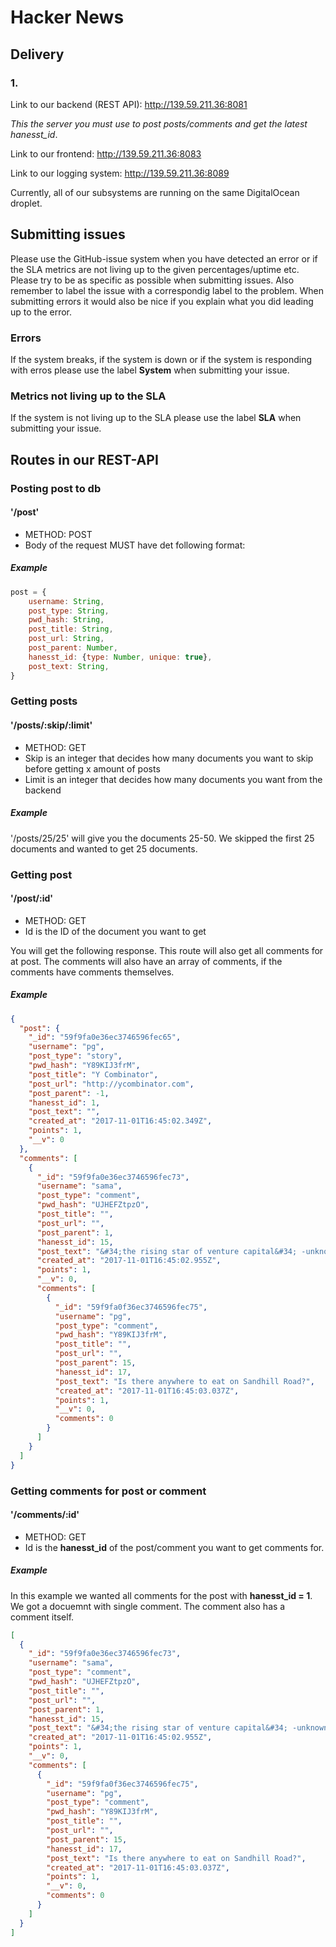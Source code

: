 # Hacker News
## Delivery
### 1.

Link to our backend (REST API):
http://139.59.211.36:8081

*This the server you must use to post posts/comments and get the latest hanesst_id*.

Link to our frontend:
http://139.59.211.36:8083

Link to our logging system:
http://139.59.211.36:8089

Currently, all of our subsystems are running on the same DigitalOcean droplet.

## Submitting issues

Please use the GitHub-issue system when you have detected an error or if the SLA metrics are not living up to the given percentages/uptime etc.
Please try to be as specific as possible when submitting issues. Also remember to label the issue with a correspondig label to the problem. When submitting errors it would also be nice if you explain what you did leading up to the error.

### Errors
If the system breaks, if the system is down or if the system is responding with erros please use the label **System** when submitting your issue.

### Metrics not living up to the SLA
If the system is not living up to the SLA please use the label **SLA** when submitting your issue.

## Routes in our REST-API

### Posting post to db
#### '/post'
- METHOD: POST
- Body of the request MUST have det following format:

##### Example
```js
post = {
    username: String,
    post_type: String,
    pwd_hash: String, 
    post_title: String,
    post_url: String,
    post_parent: Number,
    hanesst_id: {type: Number, unique: true},
    post_text: String,
}
```

### Getting posts
#### '/posts/:skip/:limit'
- METHOD: GET
- Skip is an integer that decides how many documents you want to skip before getting x amount of posts
- Limit is an integer that decides how many documents you want from the backend
##### Example
'/posts/25/25' will give you the documents 25-50. We skipped the first 25 documents and wanted to get 25 documents.

### Getting post
#### '/post/:id'
- METHOD: GET
- Id is the ID of the document you want to get

You will get the following response. This route will also get all comments for at post. The comments will also have an array of comments, if the comments have comments themselves. 
##### Example
```json
{
  "post": {
    "_id": "59f9fa0e36ec3746596fec65",
    "username": "pg",
    "post_type": "story",
    "pwd_hash": "Y89KIJ3frM",
    "post_title": "Y Combinator",
    "post_url": "http://ycombinator.com",
    "post_parent": -1,
    "hanesst_id": 1,
    "post_text": "",
    "created_at": "2017-11-01T16:45:02.349Z",
    "points": 1,
    "__v": 0
  },
  "comments": [
    {
      "_id": "59f9fa0e36ec3746596fec73",
      "username": "sama",
      "post_type": "comment",
      "pwd_hash": "UJHEFZtpzO",
      "post_title": "",
      "post_url": "",
      "post_parent": 1,
      "hanesst_id": 15,
      "post_text": "&#34;the rising star of venture capital&#34; -unknown VC eating lunch on SHR",
      "created_at": "2017-11-01T16:45:02.955Z",
      "points": 1,
      "__v": 0,
      "comments": [
        {
          "_id": "59f9fa0f36ec3746596fec75",
          "username": "pg",
          "post_type": "comment",
          "pwd_hash": "Y89KIJ3frM",
          "post_title": "",
          "post_url": "",
          "post_parent": 15,
          "hanesst_id": 17,
          "post_text": "Is there anywhere to eat on Sandhill Road?",
          "created_at": "2017-11-01T16:45:03.037Z",
          "points": 1,
          "__v": 0,
          "comments": 0
        }
      ]
    }
  ]
}
```

### Getting comments for post or comment
#### '/comments/:id'
- METHOD: GET
- Id is the **hanesst_id** of the post/comment you want to get comments for.

##### Example
In this example we wanted all comments for the post with **hanesst_id = 1**. We got a docuemnt with single comment. The comment also has a comment itself.

```json
[
  {
    "_id": "59f9fa0e36ec3746596fec73",
    "username": "sama",
    "post_type": "comment",
    "pwd_hash": "UJHEFZtpzO",
    "post_title": "",
    "post_url": "",
    "post_parent": 1,
    "hanesst_id": 15,
    "post_text": "&#34;the rising star of venture capital&#34; -unknown VC eating lunch on SHR",
    "created_at": "2017-11-01T16:45:02.955Z",
    "points": 1,
    "__v": 0,
    "comments": [
      {
        "_id": "59f9fa0f36ec3746596fec75",
        "username": "pg",
        "post_type": "comment",
        "pwd_hash": "Y89KIJ3frM",
        "post_title": "",
        "post_url": "",
        "post_parent": 15,
        "hanesst_id": 17,
        "post_text": "Is there anywhere to eat on Sandhill Road?",
        "created_at": "2017-11-01T16:45:03.037Z",
        "points": 1,
        "__v": 0,
        "comments": 0
      }
    ]
  }
]
```
